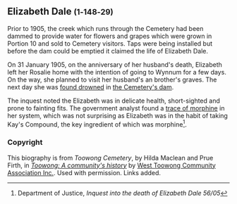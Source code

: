 
## Elizabeth Dale <small>(1‑148‑29)</small>

Prior to 1905, the creek which runs through the Cemetery had been dammed to provide water for flowers and grapes which were grown in Portion 10 and sold to Cemetery visitors. Taps were being installed but before the dam could be emptied it claimed the life of Elizabeth Dale. 

On 31 January 1905, on the anniversary of her husband's death, Elizabeth left her Rosalie home with the intention of going to Wynnum  for a few days. On the way, she planned to visit her husband's an brother's graves. The next day she was [found drowned](https://trove.nla.gov.au/newspaper/article/19360320) in [the Cemetery's dam](http://www.oncewasacreek.org/2014/08/up-hill-and-down-dale-where-did-elizabeth-drown/). 

The inquest noted the Elizabeth was in delicate health, short-sighted and prone to fainting fits. The government analyst found a [trace of morphine](https://trove.nla.gov.au/newspaper/article/19335877) in her system, which was not surprising as Elizabeth was in the habit of taking Kay's Compound, the key ingredient of which was morphine[^1]. 

[^1]: Department of Justice, *Inquest into the death of Elizabeth Dale 56/05*


### Copyright

This biography is from *Toowong Cemetery*, by Hilda Maclean and Prue Firth, in *[Toowong: A community's history](http://www.toowong.org.au/books_for_sale.htm)* by [West Toowong Community Association Inc.](http://www.toowong.org.au). Used with permission. Links added.
